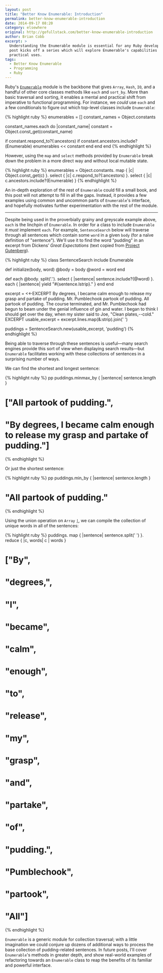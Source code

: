 ```yaml
---
layout: post
title: "Better Know Enumerable: Introduction"
permalink: better-know-enumerable-introduction
date: 2014-09-17 08:20
category: elsewhere
original: http://gofullstack.com/better-know-enumerable-introduction
author: Brian Cobb
excerpt: >
  Understanding the Enumerable module is essential for any Ruby developer. This
  post kicks off a series which will explore Enumerable's capabilities and
  practical uses.
tags:
  - Better Know Enumerable
  - Programming
  - Ruby
---
```


Ruby's [`Enumerable`](http://ruby-doc.org/core-2.1.2/Enumerable.html) module is the backbone that gives `Array`, `Hash`, `IO`, and a handful of other core classes methods like `each` and `sort_by`.
More than basic traversal and sorting, it enables a mental and practical shift from imperative to functional programming.
For instance, we _could_ use `each` and a few conditionals to figure out which top-level classes include `Enumerable`:

{% highlight ruby %}
enumerables = []
constant_names = Object.constants

constant_names.each do |constant_name|
  constant = Object.const_get(constant_name)

  if constant.respond_to?(:ancestors)
    if constant.ancestors.include?(Enumerable)
      enumerables << constant
    end
  end
end
{% endhighlight %}

However, using the `map` and `select` methods provided by `Enumerable` break down the problem in a more direct way and without local mutable state.

{% highlight ruby %}
enumerables = Object.constants.
  map { |c| Object.const_get(c) }.
  select { |c| c.respond_to?(:ancestors) }.
  select { |c| c.ancestors.include?(Enumerable) }
{% endhighlight %}

An in-depth exploration of the rest of `Enumerable` could fill a small book, and this post will not attempt to fill in all the gaps.
Instead, it provides a few examples using common and uncommon parts of `Enumerable`'s interface, and hopefully motivates further experimentation with the rest of the module.

---

Despite being used in the proverbially grainy and greyscale example above, `each` is the linchpin of `Enumerable`.
In order for a class to include `Enumerable` it _must_ implement `each`.
For example, `SentenceSearch` below will traverse through all sentences which contain some `word` in a given `body` (for a na&iuml;ve definition of "sentence").
We'll use it to find the word "pudding" in an excerpt from Dickens&rsquo; _Great Expectations_ (text copied from [Project Gutenberg](http://www.gutenberg.org/ebooks/1400)).

{% highlight ruby %}
class SentenceSearch
  include Enumerable

  def initialize(body, word)
    @body = body
    @word = word
  end

  def each
    @body.
      split('.').
      select { |sentence| sentence.include?(@word) }.
      each { |sentence| yield "#{sentence.lstrip}." }
  end
end

excerpt = <<-EXCERPT
  By degrees, I became calm enough to release my grasp
  and partake of pudding. Mr. Pumblechook partook of
  pudding. All partook of pudding. The course terminated,
  and Mr. Pumblechook had begun to beam under the genial
  influence of gin and water. I began to think I should
  get over the day, when my sister said to Joe,
  "Clean plates,--cold."
EXCERPT
usable_excerpt = excerpt.lines.map(&:strip).join(' ')

puddings = SentenceSearch.new(usable_excerpt, 'pudding')
{% endhighlight %}

Being able to traverse through these sentences is useful&mdash;many search engines provide this sort of view when displaying search results&mdash;but `Enumerable` facilitates working with these collections of sentences in a surprising number of ways.

We can find the shortest and longest sentence:

{% highlight ruby %}
pp puddings.minmax_by { |sentence| sentence.length }

# ["All partook of pudding.",
#  "By degrees, I became calm enough to release my grasp and partake of pudding."]
{% endhighlight %}

Or just the shortest sentence:

{% highlight ruby %}
pp puddings.min_by { |sentence| sentence.length }

# "All partook of pudding."
{% endhighlight %}

Using the union operation on `Array` [`|`](http://www.ruby-doc.org/core-2.1.2/Array.html#method-i-7C), we can compile the collection of unique words in all of the sentences:

{% highlight ruby %}
puddings.
  map { |sentence| sentence.split(' ') }.
  reduce { |c, words| c | words }

# ["By",
#  "degrees,",
#  "I",
#  "became",
#  "calm",
#  "enough",
#  "to",
#  "release",
#  "my",
#  "grasp",
#  "and",
#  "partake",
#  "of",
#  "pudding.",
#  "Pumblechook",
#  "partook",
#  "All"]
{% endhighlight %}

`Enumerable` is a generic module for collection traversal; with a little imagination we could conjure up dozens of additional ways to process the base collection of pudding-related sentences.
In future posts, I'll cover `Enumerable`'s methods in greater depth, and show real-world examples of refactoring towards an `Enumerable` class to reap the benefits of its familiar and powerful interface.
